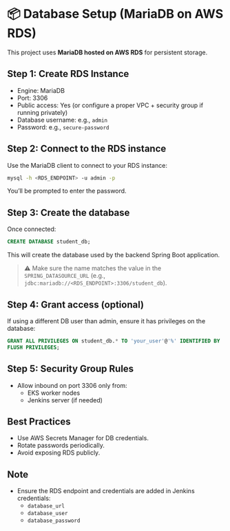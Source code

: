 # 📦 Database Setup (MariaDB on AWS RDS)

This project uses **MariaDB hosted on AWS RDS** for persistent storage.

## Step 1: Create RDS Instance
- Engine: MariaDB
- Port: 3306
- Public access: Yes (or configure a proper VPC + security group if running privately)
- Database username: e.g., `admin`
- Password: e.g., `secure-password`

<!-- - Public access: **No** (preferred) → use VPC + Security Groups -->
<!-- Terraform option (recommended): see `terraform/rds.tf`. -->


## Step 2: Connect to the RDS instance
Use the MariaDB client to connect to your RDS instance:
```bash
mysql -h <RDS_ENDPOINT> -u admin -p
```
You’ll be prompted to enter the password.

## Step 3: Create the database
Once connected:
```sql
CREATE DATABASE student_db;
```
This will create the database used by the backend Spring Boot application.
> ⚠️ Make sure the name matches the value in the `SPRING_DATASOURCE_URL` (e.g., `jdbc:mariadb://<RDS_ENDPOINT>:3306/student_db`).

## Step 4: Grant access (optional)
If using a different DB user than admin, ensure it has privileges on the database:
```sql
GRANT ALL PRIVILEGES ON student_db.* TO 'your_user'@'%' IDENTIFIED BY 'your_password';
FLUSH PRIVILEGES;
```

## Step 5: Security Group Rules

- Allow inbound on port 3306 only from:
    - EKS worker nodes
    - Jenkins server (if needed)


## Best Practices
- Use AWS Secrets Manager for DB credentials.
- Rotate passwords periodically.
- Avoid exposing RDS publicly.

## Note 
- Ensure the RDS endpoint and credentials are added in Jenkins credentials:
    - `database_url`
    - `database_user`
    - `database_password`
<!-- 
> 💡 If you're provisioning RDS via Terraform, refer to your Terraform config (e.g., `terraform/rds.tf`) for the actual DB name, username, and endpoint. -->
